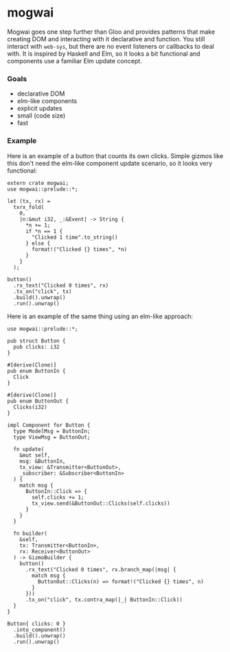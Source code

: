 # mogwai

Mogwai goes one step further than Gloo and provides patterns that make creating
DOM and interacting with it declarative and function. You still interact with
`web-sys`, but there are no event listeners or callbacks to deal with. It is
inspired by Haskell and Elm, so it looks a bit functional and components use a
familiar Elm update concept.

### Goals

* declarative DOM
* elm-like components
* explicit updates
* small (code size)
* fast

### Example

Here is an example of a button that counts its own clicks. Simple gizmos like
this don't need the elm-like component update scenario, so it looks very
functional:

```rust, ignore
extern crate mogwai;
use mogwai::prelude::*;

let (tx, rx) =
  txrx_fold(
    0,
    |n:&mut i32, _:&Event| -> String {
      *n += 1;
      if *n == 1 {
        "Clicked 1 time".to_string()
      } else {
        format!("Clicked {} times", *n)
      }
    }
  );

button()
  .rx_text("Clicked 0 times", rx)
  .tx_on("click", tx)
  .build().unwrap()
  .run().unwrap()
```

Here is an example of the same thing using an elm-like approach:

```rust, ignore
use mogwai::prelude::*;

pub struct Button {
  pub clicks: i32
}

#[derive(Clone)]
pub enum ButtonIn {
  Click
}

#[derive(Clone)]
pub enum ButtonOut {
  Clicks(i32)
}

impl Component for Button {
  type ModelMsg = ButtonIn;
  type ViewMsg = ButtonOut;

  fn update(
    &mut self,
    msg: &ButtonIn,
    tx_view: &Transmitter<ButtonOut>,
    _subscriber: &Subscriber<ButtonIn>
  ) {
    match msg {
      ButtonIn::Click => {
        self.clicks += 1;
        tx_view.send(&ButtonOut::Clicks(self.clicks))
      }
    }
  }

  fn builder(
    &self,
    tx: Transmitter<ButtonIn>,
    rx: Receiver<ButtonOut>
  ) -> GizmoBuilder {
    button()
      .rx_text("Clicked 0 times", rx.branch_map(|msg| {
        match msg {
          ButtonOut::Clicks(n) => format!("Clicked {} times", n)
        }
      }))
      .tx_on("click", tx.contra_map(|_| ButtonIn::Click))
  }
}

Button{ clicks: 0 }
  .into_component()
  .build().unwrap()
  .run().unwrap()
```
